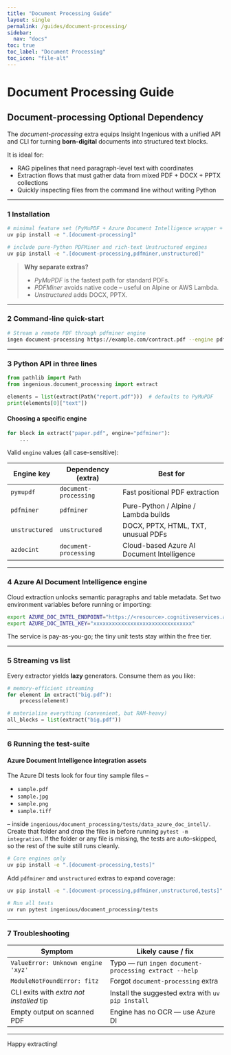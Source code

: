 ```yaml
---
title: "Document Processing Guide"
layout: single
permalink: /guides/document-processing/
sidebar:
  nav: "docs"
toc: true
toc_label: "Document Processing"
toc_icon: "file-alt"
---
```


# Document Processing Guide

## Document-processing Optional Dependency

The *document-processing* extra equips Insight Ingenious with a unified API and CLI for turning **born-digital** documents into structured text blocks.

It is ideal for:

* RAG pipelines that need paragraph-level text with coordinates
* Extraction flows that must gather data from mixed PDF + DOCX + PPTX collections
* Quickly inspecting files from the command line without writing Python

---

### 1  Installation

```bash
# minimal feature set (PyMuPDF + Azure Document Intelligence wrapper + CLI)
uv pip install -e ".[document-processing]"

# include pure-Python PDFMiner and rich-text Unstructured engines
uv pip install -e ".[document-processing,pdfminer,unstructured]"
```

> **Why separate extras?**
>
> * *PyMuPDF* is the fastest path for standard PDFs.
> * *PDFMiner* avoids native code – useful on Alpine or AWS Lambda.
> * *Unstructured* adds DOCX, PPTX.

---

### 2  Command-line quick-start

```bash
# Stream a remote PDF through pdfminer engine
ingen document-processing https://example.com/contract.pdf --engine pdfminer --out pages_pdfminer.jsonl
```

---

### 3  Python API in three lines

```python
from pathlib import Path
from ingenious.document_processing import extract

elements = list(extract(Path("report.pdf")))  # defaults to PyMuPDF
print(elements[0]["text"])
```

#### Choosing a specific engine

```python
for block in extract("paper.pdf", engine="pdfminer"):
    ...
```

Valid `engine` values (all case-sensitive):

| Engine key     | Dependency (extra)    | Best for                                   |
| -------------- | --------------------- | ------------------------------------------ |
| `pymupdf`      | `document-processing` | Fast positional PDF extraction             |
| `pdfminer`     | `pdfminer`            | Pure-Python / Alpine / Lambda builds       |
| `unstructured` | `unstructured`        | DOCX, PPTX, HTML, TXT, unusual PDFs        |
| `azdocint`     | `document-processing` | Cloud-based Azure AI Document Intelligence |

---

### 4  Azure AI Document Intelligence engine

Cloud extraction unlocks semantic paragraphs and table metadata. Set two environment variables before running or importing:

```bash
export AZURE_DOC_INTEL_ENDPOINT="https://<resource>.cognitiveservices.azure.com"
export AZURE_DOC_INTEL_KEY="xxxxxxxxxxxxxxxxxxxxxxxxxxxxxxxx"
```

The service is pay-as-you-go; the tiny unit tests stay within the free tier.

---

### 5  Streaming vs list

Every extractor yields **lazy** generators. Consume them as you like:

```python
# memory-efficient streaming
for element in extract("big.pdf"):
    process(element)

# materialise everything (convenient, but RAM-heavy)
all_blocks = list(extract("big.pdf"))
```

---

### 6  Running the test-suite

#### Azure Document Intelligence integration assets

The Azure DI tests look for four tiny sample files –

* `sample.pdf`
* `sample.jpg`
* `sample.png`
* `sample.tiff`

– inside `ingenious/document_processing/tests/data_azure_doc_intell/`.
Create that folder and drop the files in before running `pytest -m integration`.
If the folder or any file is missing, the tests are auto-skipped, so the rest of the suite still runs cleanly.

```bash
# Core engines only
uv pip install -e ".[document-processing,tests]"
```

Add `pdfminer` and `unstructured` extras to expand coverage:

```bash
uv pip install -e ".[document-processing,pdfminer,unstructured,tests]"

# Run all tests
uv run pytest ingenious/document_processing/tests
```

---

### 7  Troubleshooting

| Symptom                                  | Likely cause / fix                                    |
| ---------------------------------------- | ----------------------------------------------------- |
| `ValueError: Unknown engine 'xyz'`       | Typo — run `ingen document-processing extract --help` |
| `ModuleNotFoundError: fitz`              | Forgot `document-processing` extra                    |
| CLI exits with *extra not installed* tip | Install the suggested extra with `uv pip install`     |
| Empty output on scanned PDF              | Engine has no OCR — use Azure DI                      |

---

Happy extracting!

